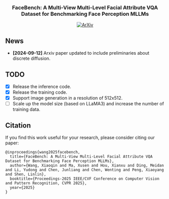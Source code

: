 <div align="center">
<h3>FaceBench: A Multi-View Multi-Level Facial Attribute VQA Dataset for Benchmarking Face Perception MLLMs</h3>
  
[![ArXiv](https://img.shields.io/badge/ArXiv-2503.21457-B31B1B.svg)](https://arxiv.org/pdf/2503.21457)

</div>

## News
* **[2024-09-12]** Arxiv paper updated to include preliminaries about discrete diffusion.

## TODO
- [X] Release the inference code.
- [X] Release the training code.
- [X] Support image generation in a resolution of 512x512.
- [ ] Scale up the model size (based on LLaMA3) and increase the number of training data.

## Citation
If you find this work useful for your research, please consider citing our paper:
```
@inproceedings{wang2025facebench,
  title={FaceBench: A Multi-View Multi-Level Facial Attribute VQA Dataset for Benchmarking Face Perception MLLMs},
  author={Wang, Xiaoqin and Ma, Xusen and Hou, Xianxu and Ding, Meidan and Li, Yudong and Chen, Junliang and Chen, Wenting and Peng, Xiaoyang and Shen, Linlin},
  booktitle={Proceedings-2025 IEEE/CVF Conference on Computer Vision and Pattern Recognition, CVPR 2025},
  year={2025}
}
```
